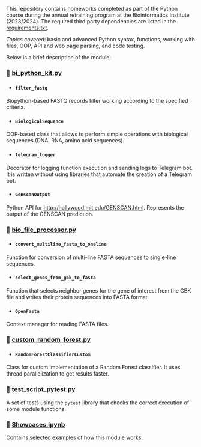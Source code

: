 This repository contains homeworks completed as part of the Python course during the annual retraining program at the Bioinformatics Institute (2023/2024). The required third party dependencies are listed in the [requirements.txt](requirements.txt).  
  
*Topics covered*: basic and advanced Python syntax, functions, working with files, OOP, API and web page parsing, and code testing.  
  
Below is a brief description of the module:  
  
### 🌿 [bi_python_kit.py](bi_python_kit.py)   

  * #### `filter_fastq`  
  Biopython-based FASTQ records filter working according to the specified criteria.  
  
  * #### `BiologicalSequence`  
  OOP-based class that allows to perform simple operations with biological sequences (DNA, RNA, amino acid sequences).  
  
  * #### `telegram_logger`
  Decorator for logging function execution and sending logs to Telegram bot. It is written without using libraries that automate the creation of a Telegram bot.
  
  * #### `GenscanOutput`  
  Python API for http://hollywood.mit.edu/GENSCAN.html. Represents the output of the GENSCAN prediction.  
    
### 🌿 [bio_file_processor.py](bio_file_processor.py)    

  * #### `convert_multiline_fasta_to_oneline`  
  Function for conversion of multi-line FASTA sequences to single-line sequences.  
  
  * #### `select_genes_from_gbk_to_fasta`  
  Function that selects neighbor genes for the gene of interest from the GBK file and writes their protein sequences into FASTA format.  
  
  * #### `OpenFasta`  
  Context manager for reading FASTA files.  
    
### 🌿 [custom_random_forest.py](custom_random_forest.py)    

  * #### `RandomForestClassifierCustom`  
  Class for custom implementation of a Random Forest classifier. It uses thread parallelization to get results faster.  
    
### 🌿 [test_script_pytest.py](test_script_pytest.py)    
A set of tests using the `pytest` library that checks the correct execution of some module functions.  
  
### 🌿 [Showcases.ipynb](Showcases.ipynb)  
Contains selected examples of how this module works.
